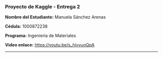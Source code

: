 ### Proyecto de Kaggle - Entrega 2

**Nombre del Estudiante:** Manuela Sánchez Arenas  

**Cédula:** 1000872238  

**Programa:** Ingeniería de Materiales

**Video enlace:** https://youtu.be/s_hivvuoQpA

---
